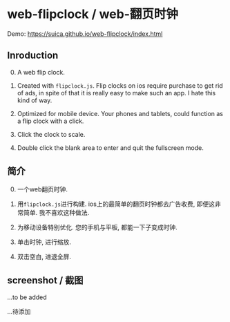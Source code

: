 # web-flipclock / web-翻页时钟

Demo: https://suica.github.io/web-flipclock/index.html

## Inroduction

0. A web flip clock.

1. Created with `flipclock.js`. Flip clocks on ios require purchase to get rid of ads, in spite of that it is really easy to make such an app. I hate this kind of way.

2. Optimized for mobile device. Your phones and tablets, could function as a flip clock with a click.

3. Click the clock to scale.

4. Double click the blank area to enter and quit the fullscreen mode.


## 简介

0. 一个web翻页时钟.

1. 用`flipclock.js`进行构建. ios上的最简单的翻页时钟都去广告收费, 即便这非常简单. 我不喜欢这种做法.

2. 为移动设备特别优化. 您的手机与平板, 都能一下子变成时钟.

3. 单击时钟, 进行缩放.

4. 双击空白, 进退全屏.

## screenshot / 截图

...to be added

...待添加
